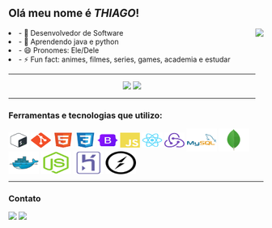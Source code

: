 ## Olá meu nome é ***THIAGO***!

<div align="center">
  <img height="150px" align="right" src="https://programathor.com.br/blog/wp-content/uploads/2018/05/fast-typing.gif" />
  <div align="left" style="display: inline_block">
    <li>- 🔭 Desenvolvedor de Software</a></li>
    <li>- 🌱 Aprendendo java e python</li>
    <li>- 😄 Pronomes: Ele/Dele</li>
    <li>- ⚡ Fun fact: animes, filmes, series, games, academia e estudar</li>
  </div>
</div>

---

<div align="center">
   <img height="180em" src="https://github-readme-stats.vercel.app/api?username=thisouzadev&show_icons=true&theme=dracula&include_all_commits=true&count_private=true&icon_color=2FC18C&title_color=2FC18C&bg_color=1A1D21"/>
  <img height="180em" src="https://github-readme-stats.vercel.app/api/top-langs/?username=thisouzadev&layout=compact&langs_count=7&theme=dracula&title_color=2FC18C&bg_color=1A1D21"/>
</div>

---

### Ferramentas e tecnologias que utilizo:

<div>
  <img align="center" alt="bash" height="30" width="40" src="https://raw.githubusercontent.com/devicons/devicon/master/icons/bash/bash-original.svg">
  <img align="center" alt="git" height="30" width="40" src="https://raw.githubusercontent.com/devicons/devicon/master/icons/git/git-original.svg">
  <img align="center" alt="HTML" height="30" width="40" src="https://raw.githubusercontent.com/devicons/devicon/master/icons/html5/html5-original.svg">
  <img align="center" alt="CSS" height="30" width="40" src="https://raw.githubusercontent.com/devicons/devicon/master/icons/css3/css3-original.svg">
  <img align="center" alt="bootstrap" height="30" width="40" src="https://raw.githubusercontent.com/devicons/devicon/master/icons/bootstrap/bootstrap-original.svg">
  <img align="center" alt="Js" height="30" width="40" src="https://raw.githubusercontent.com/devicons/devicon/master/icons/javascript/javascript-plain.svg">
  <img align="center" alt="React" height="30" width="40" src="https://raw.githubusercontent.com/devicons/devicon/master/icons/react/react-original.svg">
  <img align="center" alt="redux" height="30" width="40" src="https://raw.githubusercontent.com/devicons/devicon/master/icons/redux/redux-original.svg">
  <img align="center" alt="mysql" height="45" width="60" src="https://raw.githubusercontent.com/devicons/devicon/master/icons/mysql/mysql-original-wordmark.svg">
  <img align="center" alt="mongodb" height="45" width="60" src="https://raw.githubusercontent.com/devicons/devicon/master/icons/mongodb/mongodb-original.svg">
  <img align="center" alt="docker" height="45" width="60" src="https://raw.githubusercontent.com/devicons/devicon/master/icons/docker/docker-original.svg">
  <img align="center" alt="nodejs" height="45" width="60" src="https://raw.githubusercontent.com/devicons/devicon/master/icons/nodejs/nodejs-original.svg">
  <img align="center" alt="heroku" height="45" width="60" src="https://raw.githubusercontent.com/devicons/devicon/master/icons/heroku/heroku-original.svg">
  <img align="center" alt="heroku" height="45" width="60" src="https://raw.githubusercontent.com/devicons/devicon/master/icons/socketio/socketio-original.svg">
  
</div>

---

### Contato

<div>
  <a href="https://www.linkedin.com/in/thisouzadev/" target="_blank"><img src="https://img.shields.io/badge/-LinkedIn-%230077B5?style=for-the-badge&logo=linkedin&logoColor=white" target="_blank"></a> 
<a href = "mailto:thiagodesouza.dev@gmail.com"><img src="https://img.shields.io/badge/-Gmail-%23333?style=for-the-badge&logo=gmail&logoColor=white" target="_blank"></a>

  
</div>


